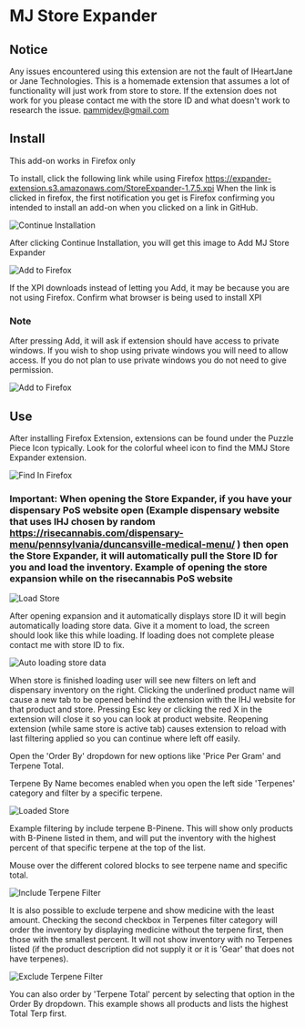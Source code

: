 # MJ Store Expander

## Notice
Any issues encountered using this extension are not the fault of IHeartJane or Jane Technologies. This is a homemade extension that assumes a lot of functionality will just work from store to store. If the extension does not work for you please contact me with the store ID and what doesn't work to research the issue. pammjdev@gmail.com

## Install
This add-on works in Firefox only

To install, click the following link while using Firefox https://expander-extension.s3.amazonaws.com/StoreExpander-1.7.5.xpi
When the link is clicked in firefox, the first notification you get is Firefox confirming you intended to install an add-on when you clicked on a link in GitHub.

![Continue Installation](https://raw.githubusercontent.com/pammjdev/extension/main/continue.jpg)


After clicking Continue Installation, you will get this image to Add MJ Store Expander

![Add to Firefox](https://raw.githubusercontent.com/pammjdev/extension/main/add.jpg)

If the XPI downloads instead of letting you Add, it may be because you are not using Firefox. Confirm what browser is being used to install XPI

### Note
After pressing Add, it will ask if extension should have access to private windows. If you wish to shop using private windows you will need to allow access. If you do not plan to use private windows you do not need to give permission.

![Add to Firefox](https://raw.githubusercontent.com/pammjdev/extension/main/private_window.jpg)

## Use
After installing Firefox Extension, extensions can be found under the Puzzle Piece Icon typically. Look for the colorful wheel icon to find the MMJ Store Expander extension.

![Find In Firefox](https://raw.githubusercontent.com/pammjdev/extension/main/find_extension.jpg)

### Important: When opening the Store Expander, if you have your dispensary PoS website open (Example dispensary website that uses IHJ chosen by random https://risecannabis.com/dispensary-menu/pennsylvania/duncansville-medical-menu/ ) then open the Store Expander, it will automatically pull the Store ID for you and load the inventory. Example of opening the store expansion while on the risecannabis PoS website

![Load Store](https://raw.githubusercontent.com/pammjdev/extension/main/loading.jpg)

After opening expansion and it automatically displays store ID it will begin automatically loading store data. Give it a moment to load, the screen should look like this while loading. If loading does not complete please contact me with store ID to fix.

![Auto loading store data](https://raw.githubusercontent.com/pammjdev/extension/main/load_store.jpg)

When store is finished loading user will see new filters on left and dispensary inventory on the right. Clicking the underlined product name will cause a new tab to be opened behind the extension with the IHJ website for that product and store. Pressing Esc key or clicking the red X in the extension will close it so you can look at product website. Reopening extension (while same store is active tab) causes extension to reload with last filtering applied so you can continue where left off easily.

Open the 'Order By' dropdown for new options like 'Price Per Gram' and Terpene Total.

Terpene By Name becomes enabled when you open the left side 'Terpenes' category and filter by a specific terpene.

![Loaded Store](https://raw.githubusercontent.com/pammjdev/extension/main/new_ordering.jpg)

Example filtering by include terpene B-Pinene. This will show only products with B-Pinene listed in them, and will put the inventory with the highest percent of that specific terpene at the top of the list.

Mouse over the different colored blocks to see terpene name and specific total.

![Include Terpene Filter](https://raw.githubusercontent.com/pammjdev/extension/main/order_by_specific_terpene_include.jpg)

It is also possible to exclude terpene and show medicine with the least amount. Checking the second checkbox in Terpenes filter category will order the inventory by displaying medicine without the terpene first, then those with the smallest percent. It will not show inventory with no Terpenes listed (if the product description did not supply it or it is 'Gear' that does not have terpenes).

![Exclude Terpene Filter](https://raw.githubusercontent.com/pammjdev/extension/main/order_by_specific_terpene_exclude.jpg)

You can also order by 'Terpene Total' percent by selecting that option in the Order By dropdown. This example shows all products and lists the highest Total Terp first.

